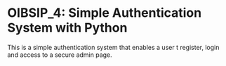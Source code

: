 # OIBSIP_4: Simple Authentication System with Python

This is a simple authentication system that enables a user t register, login and access to a secure admin page.
